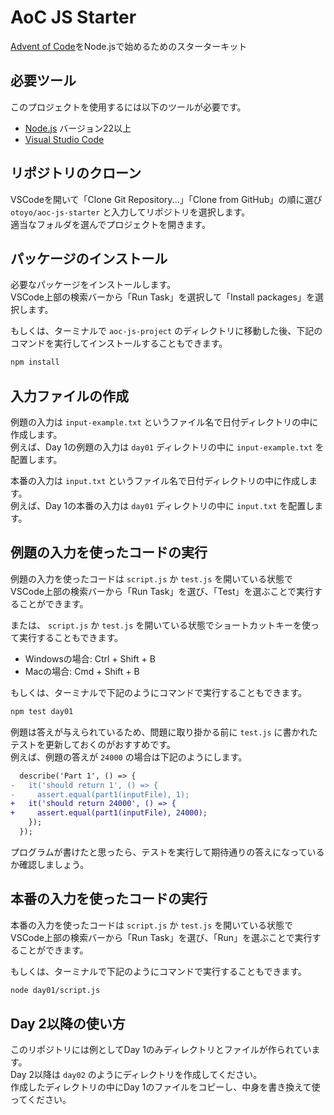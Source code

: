 # AoC JS Starter

[Advent of Code](https://adventofcode.com/)をNode.jsで始めるためのスターターキット

## 必要ツール

このプロジェクトを使用するには以下のツールが必要です。

- [Node.js](https://nodejs.org/ja) バージョン22以上
- [Visual Studio Code](https://code.visualstudio.com/)

## リポジトリのクローン

VSCodeを開いて「Clone Git Repository...」「Clone from GitHub」の順に選び `otoyo/aoc-js-starter` と入力してリポジトリを選択します。  
適当なフォルダを選んでプロジェクトを開きます。

## パッケージのインストール

必要なパッケージをインストールします。  
VSCode上部の検索バーから「Run Task」を選択して「Install packages」を選択します。  
  
もしくは、ターミナルで `aoc-js-project` のディレクトリに移動した後、下記のコマンドを実行してインストールすることもできます。

```bash
npm install
```

## 入力ファイルの作成

例題の入力は `input-example.txt` というファイル名で日付ディレクトリの中に作成します。  
例えば、Day 1の例題の入力は `day01` ディレクトリの中に `input-example.txt` を配置します。  
  
本番の入力は `input.txt` というファイル名で日付ディレクトリの中に作成します。  
例えば、Day 1の本番の入力は `day01` ディレクトリの中に `input.txt` を配置します。

## 例題の入力を使ったコードの実行

例題の入力を使ったコードは `script.js` か `test.js` を開いている状態でVSCode上部の検索バーから「Run Task」を選び、「Test」を選ぶことで実行することができます。  

または、 `script.js` か `test.js` を開いている状態でショートカットキーを使って実行することもできます。

- Windowsの場合: Ctrl + Shift + B
- Macの場合: Cmd + Shift + B

もしくは、ターミナルで下記のようにコマンドで実行することもできます。

```bash
npm test day01
```

例題は答えが与えられているため、問題に取り掛かる前に `test.js` に書かれたテストを更新しておくのがおすすめです。  
例えば、例題の答えが `24000` の場合は下記のようにします。

```diff
  describe('Part 1', () => {
-   it('should return 1', () => {
-     assert.equal(part1(inputFile), 1);
+   it('should return 24000', () => {
+     assert.equal(part1(inputFile), 24000);
    });
  });
```

プログラムが書けたと思ったら、テストを実行して期待通りの答えになっているか確認しましょう。

## 本番の入力を使ったコードの実行

本番の入力を使ったコードは `script.js` か `test.js` を開いている状態でVSCode上部の検索バーから「Run Task」を選び、「Run」を選ぶことで実行することができます。  

もしくは、ターミナルで下記のようにコマンドで実行することもできます。

```bash
node day01/script.js
```

## Day 2以降の使い方

このリポジトリには例としてDay 1のみディレクトリとファイルが作られています。  
Day 2以降は `day02` のようにディレクトリを作成してください。  
作成したディレクトリの中にDay 1のファイルをコピーし、中身を書き換えて使ってください。